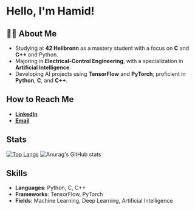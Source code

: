 # Hello, I'm Hamid!

## 👨‍💻 About Me
- Studying at **42 Heilbronn** as a mastery student with a focus on **C** and **C++** and Python.
- Majoring in **Electrical-Control Engineering**, with a specialization in **Artificial Intelligence**.
- Developing AI projects using **TensorFlow** and **PyTorch**; proficient in **Python**, **C**, and **C++**.

## How to Reach Me
- [**LinkedIn**](https://www.linkedin.com/in/hamiid-taheri/)
- [**Email**](mailto:taheri.hamiid@gmail.com)

##  Stats
[![Top Langs](https://github-readme-stats.vercel.app/api/top-langs/?username=hamidthri&theme=react&layout=compact&langs_count=8&hide_border=true)](https://github.com/anuraghazra/github-readme-stats)     ![Anurag's GitHub stats](https://github-readme-stats.vercel.app/api?username=hamidthri&show_icons=true&theme=transparent)

## Skills
- **Languages**: Python, C, C++
- **Frameworks**: TensorFlow, PyTorch
- **Fields**: Machine Learning, Deep Learning, Artificial Intelligence
